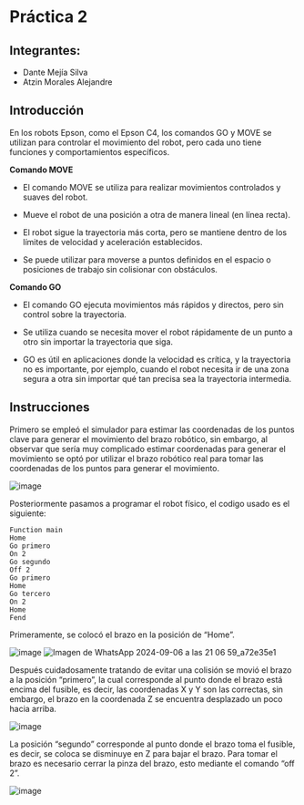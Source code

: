 # Práctica 2
<p align="justify">

## Integrantes:
- Dante Mejía Silva
- Atzin Morales Alejandre

## Introducción
En los robots Epson, como el Epson C4, los comandos GO y MOVE se utilizan para controlar el movimiento del robot, pero cada uno tiene funciones y comportamientos específicos.

**Comando MOVE**
- El comando MOVE se utiliza para realizar movimientos controlados y suaves del robot.

- Mueve el robot de una posición a otra de manera lineal (en línea recta).

- El robot sigue la trayectoria más corta, pero se mantiene dentro de los límites de velocidad y aceleración establecidos.

- Se puede utilizar para moverse a puntos definidos en el espacio o posiciones de trabajo sin colisionar con obstáculos.

**Comando GO**
- El comando GO ejecuta movimientos más rápidos y directos, pero sin control sobre la trayectoria.

- Se utiliza cuando se necesita mover el robot rápidamente de un punto a otro sin importar la trayectoria que siga.

- GO es útil en aplicaciones donde la velocidad es crítica, y la trayectoria no es importante, por ejemplo, cuando el robot necesita ir de una zona segura a otra sin importar qué tan precisa sea la trayectoria intermedia.

## Instrucciones
Primero se empleó el simulador para estimar las coordenadas de los puntos clave para generar el movimiento del brazo robótico, sin embargo, al observar que sería muy complicado estimar coordenadas para generar el movimiento se optó por utilizar el brazo robótico real para tomar las coordenadas de los puntos para generar el movimiento.

![image](https://github.com/user-attachments/assets/70d517ff-50a3-42ec-8dd3-524b8f3317e8)

Posteriormente pasamos a programar el robot físico, el codigo usado es el siguiente:
```
Function main
Home
Go primero
On 2
Go segundo
Off 2
Go primero
Home
Go tercero
On 2
Home
Fend
```
Primeramente, se colocó el brazo en la posición de “Home”.

![image](https://github.com/user-attachments/assets/a9802f0f-37f8-452f-9dea-7b1c052624fb)
![Imagen de WhatsApp 2024-09-06 a las 21 06 59_a72e35e1](https://github.com/user-attachments/assets/cfe62f50-e5b8-4858-9d20-5329b783c333)

Después cuidadosamente tratando de evitar una colisión se movió el brazo a la posición “primero”, la cual corresponde al punto donde el brazo está encima del fusible, es decir, las coordenadas X y Y son las correctas, sin embargo, el brazo en la coordenada Z se encuentra desplazado un poco hacia arriba.

![image](https://github.com/user-attachments/assets/875c6652-5476-442f-8070-d74bd59e48bc)

La posición “segundo” corresponde al punto donde el brazo toma el fusible, es decir, se coloca se disminuye en Z para bajar el brazo. Para tomar el brazo es necesario cerrar la pinza del brazo, esto mediante el comando “off 2”.

![image](https://github.com/user-attachments/assets/ebf394fe-d91f-442f-b0b0-a1cd8caa1bc5)


</p>

